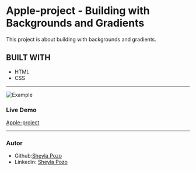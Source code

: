 # Apple-project - Building with Backgrounds and Gradients

This project is about building with backgrounds and gradients.

## BUILT WITH

- HTML
- CSS

---

![Example](http://archive.li/UW4oR)

### Live Demo

[Apple-project](https://raw.githack.com/SheylaPozo/Apple-project/features/index.html)

---

### Autor

- Github:[Sheyla Pozo](https://github.com/sheylaPozo)
- Linkedin: [Sheyla Pozo](https://www.linkedin.com/in/sheypozo/)
